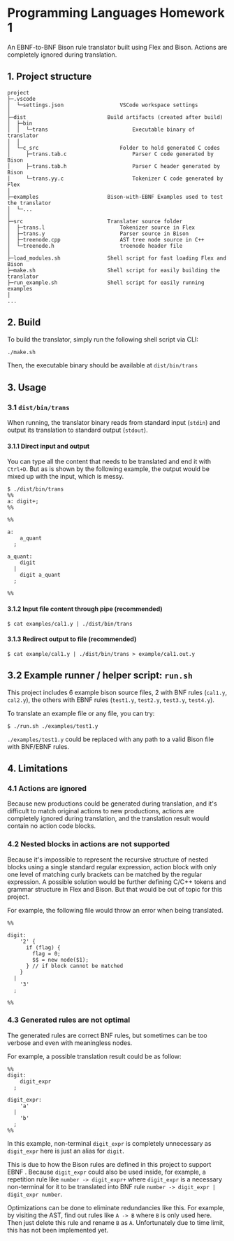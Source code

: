 # Programming Languages Homework 1

An EBNF-to-BNF Bison rule translator built using Flex and Bison. Actions
are completely ignored during translation.

## 1. Project structure

```
project
├─.vscode
│  └─settings.json                  VSCode workspace settings
│
├─dist                          Build artifacts (created after build)
│  ├─bin
│  │  └─trans                           Executable binary of translator
│  │
│  └─c_src                          Folder to hold generated C codes
│     ├─trans.tab.c                     Parser C code generated by Bison
│     ├─trans.tab.h                     Parser C header generated by Bison
│     └─trans.yy.c                      Tokenizer C code generated by Flex
│
├─examples                      Bison-with-EBNF Examples used to test the translator
│  └─...
│
├─src                           Translater source folder
│  ├─trans.l                        Tokenizer source in Flex
│  ├─trans.y                        Parser source in Bison
│  ├─treenode.cpp                   AST tree node source in C++
│  └─treenode.h                     treenode header file
│
├─load_modules.sh               Shell script for fast loading Flex and Bison
├─make.sh                       Shell script for easily building the translator
├─run_example.sh                Shell script for easily running examples
│
...
```

## 2. Build

To build the translator, simply run the following shell script via CLI:

```sh
./make.sh
```

Then, the executable binary should be available at `dist/bin/trans`

## 3. Usage

### 3.1 `dist/bin/trans`

When running, the translator binary reads from standard input (`stdin`) and
output its translation to standard output (`stdout`).

#### 3.1.1 Direct input and output

You can type all the content that needs to be translated and end it with
`Ctrl+D`. But as is shown by the following example, the output would be
mixed up with the input, which is messy.

```
$ ./dist/bin/trans
%%
a: digit+;
%%

%%

a:
    a_quant
  ;

a_quant:
    digit
  |
    digit a_quant
  ;

%%
```

#### 3.1.2 Input file content through pipe (recommended)

```
$ cat examples/cal1.y | ./dist/bin/trans
```

#### 3.1.3 Redirect output to file (recommended)

```
$ cat example/cal1.y | ./dist/bin/trans > example/cal1.out.y
```

## 3.2 Example runner / helper script: `run.sh`

This project includes 6 example bison source files, 2 with BNF rules
(`cal1.y`, `cal2.y`), the others with EBNF rules (`test1.y`, `test2.y`,
`test3.y`, `test4.y`).

To translate an example file or any file, you can try:

```
$ ./run.sh ./examples/test1.y
```

`./examples/test1.y` could be replaced with any path to a valid Bison file
with BNF/EBNF rules.

## 4. Limitations

### 4.1 Actions are ignored

Because new productions could be generated during translation, and it's
difficult to match original actions to new productions, actions are
completely ignored during translation, and the translation result would
contain no action code blocks.

### 4.2 Nested blocks in actions are not supported

Because it's impossible to represent the recursive structure of nested
blocks using a single standard regular expression, action block with only
one level of matching curly brackets can be matched by the regular
expression. A possible solution would be further defining C/C++ tokens and
grammar structure in Flex and Bison. But that would be out of topic for
this project.

For example, the following file would throw an error when being translated.

```bison
%%

digit:
    '2' {
      if (flag) {
        flag = 0;
        $$ = new node($1);
      } // if block cannot be matched
    }
  |
    '3'
  ;

%%
```

### 4.3 Generated rules are not optimal

The generated rules are correct BNF rules, but sometimes can be too verbose
and even with meaningless nodes.

For example, a possible translation result could be as follow:

```
%%
digit:
    digit_expr
  ;

digit_expr:
    'a'
  |
    'b'
  ;
%%
```

In this example, non-terminal `digit_expr` is completely unnecessary as
`digit_expr` here is just an alias for `digit`.

This is due to how the Bison rules are defined in this project to support
EBNF . Because `digit_expr` could also be used inside, for example, a
repetition rule like `number -> digit_expr+` where `digit_expr` is a
necessary non-terminal for it to be translated into BNF rule
`number -> digit_expr | digit_expr number`.

Optimizations can be done to eliminate redundancies like this. For example,
by visiting the AST, find out rules like `A -> B` where `B` is only used
here. Then just delete this rule and rename `B` as `A`. Unfortunately due
to time limit, this has not been implemented yet.
